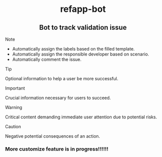 <h1 align="center">refapp-bot</h1>
<h2 align="center">Bot to track validation issue</h2>

> [!NOTE]  
- Automatically assign the labels based on the filled template.
- Automatically assign the responsible developer based on scenario.
- Automatically comment the issue. 

> [!TIP]
> Optional information to help a user be more successful.

> [!IMPORTANT]  
> Crucial information necessary for users to succeed.

> [!WARNING]  
> Critical content demanding immediate user attention due to potential risks.

> [!CAUTION]
> Negative potential consequences of an action.

### More customize feature is in progress!!!!!!
